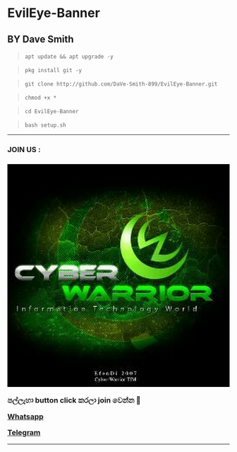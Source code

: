 # EvilEye-Banner

## BY Dave Smith

>`apt update && apt upgrade -y`


 > `pkg install git -y`


 > `git clone http://github.com/DaVe-Smith-899/EvilEye-Banner.git`


  >`chmod +x *`


>  `cd EvilEye-Banner`


 > `bash setup.sh`

<hr colour="Red" size="10">
<h3>JOIN US :<h3/>
<img src="400086900718_114430.jpg">

<br>


පල්ලැහා button click කරලා join වෙන්න 🖤

<a href="https://chat.whatsapp.com/DWMOhdZv78RHfYpmVfjBuS"> Whatsapp </a>

<a href="http://t.me/By_sstp"> Telegram  </a>

<hr colour="Red" size="10">
